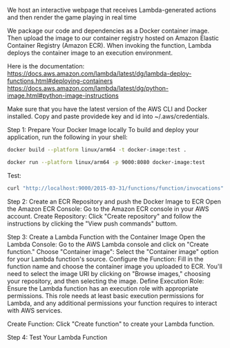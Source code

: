 We host an interactive webpage that receives Lambda-generated actions and then render the game playing in real time

We package our code and dependencies as a Docker container image. Then upload the image to our container registry hosted on Amazon Elastic Container Registry (Amazon ECR). When invoking the function, Lambda deploys the container image to an execution environment.

Here is the documentation:
https://docs.aws.amazon.com/lambda/latest/dg/lambda-deploy-functions.html#deploying-containers
https://docs.aws.amazon.com/lambda/latest/dg/python-image.html#python-image-instructions

Make sure that you have the latest version of the AWS CLI and Docker installed. 
Copy and paste providede key and id into ~/.aws/credentials.

Step 1: Prepare Your Docker Image locally
To build and deploy your application, run the following in your shell:
```bash
docker build --platform linux/arm64 -t docker-image:test .
```
```bash
docker run --platform linux/arm64 -p 9000:8080 docker-image:test  
```

Test: 
```bash
curl "http://localhost:9000/2015-03-31/functions/function/invocations" -d '{}'
```

Step 2: Create an ECR Repository and push the Docker Image to ECR
Open the Amazon ECR Console: Go to the Amazon ECR console in your AWS account.
Create Repository: Click "Create repository" and follow the instructions by clicking the "View push commands" buttom.

Step 3: Create a Lambda Function with the Container Image
Open the Lambda Console: Go to the AWS Lambda console and click on "Create function."
Choose "Container image": Select the "Container image" option for your Lambda function's source.
Configure the Function: Fill in the function name and choose the container image you uploaded to ECR. You'll need to select the image URI by clicking on "Browse images," choosing your repository, and then selecting the image.
Define Execution Role: Ensure the Lambda function has an execution role with appropriate permissions. This role needs at least basic execution permissions for Lambda, and any additional permissions your function requires to interact with AWS services.

Create Function: Click "Create function" to create your Lambda function.

Step 4: Test Your Lambda Function